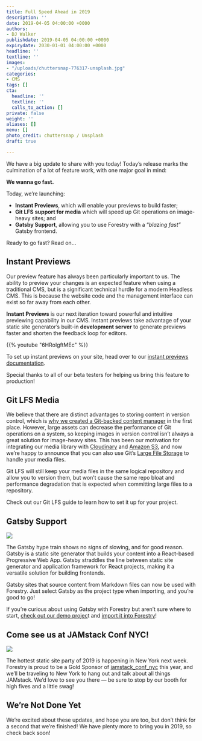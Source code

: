```yaml
---
title: Full Speed Ahead in 2019
description: ''
date: 2019-04-05 04:00:00 +0000
authors:
- DJ Walker
publishdate: 2019-04-05 04:00:00 +0000
expirydate: 2030-01-01 04:00:00 +0000
headline: ''
textline: ''
images:
- "/uploads/chuttersnap-776317-unsplash.jpg"
categories:
- CMS
tags: []
cta:
  headline: ''
  textline: ''
  calls_to_action: []
private: false
weight: ''
aliases: []
menu: []
photo_credit: chuttersnap / Unsplash
draft: true

---
```

We have a big update to share with you today! Today’s release marks the culmination of a lot of feature work, with one major goal in mind:

**We wanna go fast.**

Today, we’re launching:

* **Instant Previews**, which will enable your previews to build faster;
* **Git LFS** **support for media** which will speed up Git operations on image-heavy sites; and
* **Gatsby Support**, allowing you to use Forestry with a “_blazing fast”_ Gatsby frontend.

Ready to go fast? Read on…

## Instant Previews

Our preview feature has always been particularly important to us. The ability to preview your changes is an expected feature when using a traditional CMS, but is a significant technical hurdle for a modern Headless CMS. This is because the website code and the management interface can exist so far away from each other.

**Instant Previews** is our next iteration toward powerful and intuitive previewing capability in our CMS. Instant previews take advantage of your static site generator’s built-in **development server** to generate previews faster and shorten the feedback loop for editors.

{{% youtube "6HRoIgftMEc" %}}

To set up instant previews on your site, head over to our [instant previews documentation](https://forestry.io/docs/previews/instant-previews/).

Special thanks to all of our beta testers for helping us bring this feature to production!

## Git LFS Media

We believe that there are distinct advantages to storing content in version control, which is [why we created a Git-backed content manager](https://forestry.io/blog/why-we-created-a-git-backed-content-manager/) in the first place. However, large assets can decrease the performance of Git operations on a system, so keeping images in version control isn’t always a great solution for image-heavy sites. This has been our motivation for integrating our media library with [Cloudinary](https://forestry.io/docs/media/s3/) and [Amazon S3](https://forestry.io/docs/media/s3/), and now we’re happy to announce that you can also use Git’s [Large File Storage](https://git-lfs.github.com/) to handle your media files.

Git LFS will still keep your media files in the same logical repository and allow you to version them, but won’t cause the same repo bloat and performance degradation that is expected when committing large files to a repository.

Check out our Git LFS guide to learn how to set it up for your project.

## Gatsby Support

![](/uploads/gatsby.svg)

The Gatsby hype train shows no signs of slowing, and for good reason. Gatsby is a static site generator that builds your content into a React-based Progressive Web App. Gatsby straddles the line between static site generator and application framework for React projects, making it a versatile solution for building frontends.

Gatsby sites that source content from Markdown files can now be used with Forestry. Just select Gatsby as the project type when importing, and you’re good to go!

If you’re curious about using Gatsby with Forestry but aren’t sure where to start, [check out our demo projec](https://forestryio.github.io/gatsby-starter-forestry/)t and [import it into Forestry](https://app.forestry.io/quick-start?repo=forestryio/gatsby-starter-forestry&branch=master&engine=gatsby)!

## Come see us at JAMstack Conf NYC!

![](/uploads/jamstackconf.png)

The hottest static site party of 2019 is happening in New York next week. Forestry is proud to be a Gold Sponsor of [jamstack_conf_nyc](https://jamstackconf.com/) this year, and we’ll be traveling to New York to hang out and talk about all things JAMstack. We’d love to see you there — be sure to stop by our booth for high fives and a little swag!

## We’re Not Done Yet

We’re excited about these updates, and hope you are too, but don’t think for a second that we’re finished! We have plenty more to bring you in 2019, so check back soon!